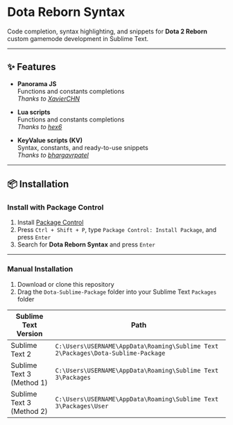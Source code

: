 # Dota Reborn Syntax

Code completion, syntax highlighting, and snippets for **Dota 2 Reborn** custom gamemode development in Sublime Text.

---

## ✨ Features

- **Panorama JS**  
  Functions and constants completions  
  _Thanks to [XavierCHN](https://github.com/XavierCHN)_

- **Lua scripts**  
  Functions and constants completions  
  _Thanks to [hex6](https://github.com/hex6)_

- **KeyValue scripts (KV)**  
  Syntax, constants, and ready-to-use snippets  
  _Thanks to [bhargavrpatel](https://github.com/bhargavrpatel)_

---

## 📦 Installation

### Install with Package Control

1. Install [Package Control](https://packagecontrol.io/installation)  
2. Press `Ctrl + Shift + P`, type `Package Control: Install Package`, and press `Enter`  
3. Search for **Dota Reborn Syntax** and press `Enter`

---

### Manual Installation

1. Download or clone this repository  
2. Drag the `Dota-Sublime-Package` folder into your Sublime Text `Packages` folder

| Sublime Text Version      | Path                                                                                      |
|---------------------------|-------------------------------------------------------------------------------------------|
| Sublime Text 2            | `C:\Users\USERNAME\AppData\Roaming\Sublime Text 2\Packages\Dota-Sublime-Package`          |
| Sublime Text 3 (Method 1) | `C:\Users\USERNAME\AppData\Roaming\Sublime Text 3\Packages`                               |
| Sublime Text 3 (Method 2) | `C:\Users\USERNAME\AppData\Roaming\Sublime Text 3\Packages\User`                          |
